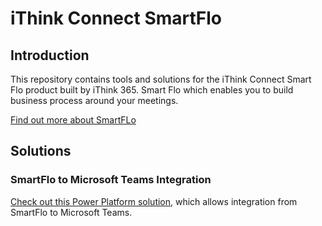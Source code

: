 # iThink Connect SmartFlo

## Introduction

This repository contains tools and solutions for the iThink Connect Smart Flo product built by iThink 365.
Smart Flo which enables you to build business process around your meetings. 

[Find out more about SmartFLo](https://www.ithink365.co.uk/register-for-the-exclusive-smartnote-preview/)

## Solutions

### SmartFlo to Microsoft Teams Integration
[Check out this Power Platform solution](./smartflow-teams-integration/README.md), which allows integration from SmartFlo to Microsoft Teams.
